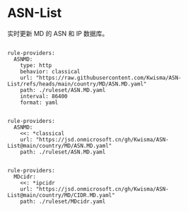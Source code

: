 
# ASN-List

实时更新 MD 的 ASN 和 IP 数据库。

<pre><code class="language-javascript">
rule-providers:
  ASNMD:
    type: http
    behavior: classical
    url: "https://raw.githubusercontent.com/Kwisma/ASN-List/refs/heads/main/country/MD/ASN.MD.yaml"
    path: ./ruleset/ASN.MD.yaml
    interval: 86400
    format: yaml
</code></pre>

<pre><code class="language-javascript">
rule-providers:
  ASNMD:
    <<: *classical
    url: "https://jsd.onmicrosoft.cn/gh/Kwisma/ASN-List@main/country/MD/ASN.MD.yaml"
    path: ./ruleset/ASN.MD.yaml
</code></pre>

<pre><code class="language-javascript">
rule-providers:
  MDcidr:
    <<: *ipcidr
    url: "https://jsd.onmicrosoft.cn/gh/Kwisma/ASN-List@main/country/MD/CIDR.MD.yaml"
    path: ./ruleset/MDcidr.yaml
</code></pre>